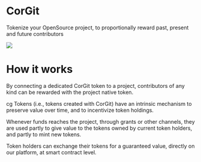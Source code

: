 # CorGit

Tokenize your OpenSource project, to proportionally reward past, present and future contributors

<img src="https://user-images.githubusercontent.com/12898752/198858642-94ede3c0-7bc9-4aa2-85f7-ea36052efc2d.png"/>


# How it works

By connecting a dedicated CorGit token to a project, contributors of any kind can be rewarded with the project native token.

cg Tokens (i.e., tokens created with CorGit) have an intrinsic mechanism to preserve value over time, and to incentivize token holdings.

Whenever funds reaches the project, through grants or other channels, they are used partly to give value
to the tokens owned by current token holders, and partly to mint new tokens.

Token holders can exchange their tokens for a guaranteed value, directly on our platform, at smart contract level.
